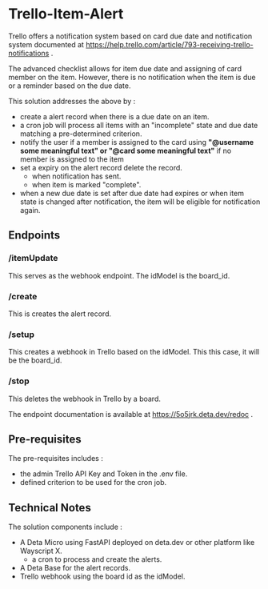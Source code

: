 # Trello-Item-Alert

Trello offers a notification system based on card due date and notification system documented at https://help.trello.com/article/793-receiving-trello-notifications .

The advanced checklist allows for item due date and assigning of card member on the item. However, there is no notification when the item is due or a reminder based on the due date.

This solution addresses the above by :

- create a alert record when there is a due date on an item.
- a cron job will process all items with an "incomplete" state and due date matching a pre-determined criterion.
- notify the user if a member is assigned to the card using **"@username some meaningful text" or "@card some meaningful text"** if no member is assigned to the item
- set a expiry on the alert record delete the record.
  - when notification has sent.
  - when item is marked "complete".
- when a new due date is set after due date had expires or when item state is changed after notification, the item will be eligible for notification again.

## Endpoints

### /itemUpdate

This serves as the webhook endpoint. The idModel is the board_id.

### /create

This is creates the alert record.

### /setup

This creates a webhook in Trello based on the idModel. This this case, it will be the board_id.

### /stop

This deletes the webhook in Trello by a board.

The endpoint documentation is available at https://5o5jrk.deta.dev/redoc .

## Pre-requisites

The pre-requisites includes :
- the admin Trello API Key and Token in the .env file.
- defined criterion to be used for the cron job.

## Technical Notes

The solution components include :

- A Deta Micro using FastAPI deployed on deta.dev or other platform like Wayscript X.
  - a cron to process and create the alerts.
- A Deta Base for the alert records.
- Trello webhook using the board id as the idModel.
